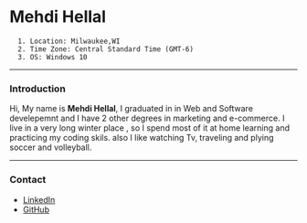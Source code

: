  # Mehdi Hellal
      1. Location: Milwaukee,WI                                              
      2. Time Zone: Central Standard Time (GMT-6)
      3. OS: Windows 10
***
### Introduction
Hi, My name is **Mehdi Hellal**, I graduated in in Web and Software develepemnt and I have 2 other degrees in marketing and e-commerce. 
I live in a very long winter place , so I spend most of it at home learning and practicing my coding skils.
also I like watching Tv, traveling and plying soccer and volleyball.


***
### Contact
* [LinkedIn](https://www.linkedin.com/in/mehdi-hellal/)
* [GitHub](https://github.com/MehdiHellal)
